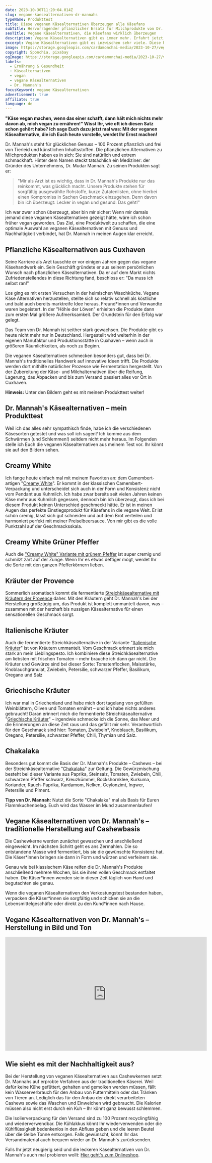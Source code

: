 ```yaml
---
date: 2023-10-30T11:20:04.014Z
slug: vegane-kaesealternativen-dr-mannahs
typeName: Produkttest
title: Diese veganen Käsealternativen überzeugen alle Käsefans
subTitle: Hervorragender pflanzlicher Ersatz für Milchprodukte von Dr. Mannah's
seoTitle: Vegane Käsealternativen, die Käsefans wirklich überzeugen
description: Vegane Käsealternativen gibt es immer mehr. Erfahrt jetzt, welche davon echte Käsefans wirklich überzeugen, warum das so ist und wie sie schmecken!
excerpt: Vegane Käsealternativen gibt es inzwischen sehr viele. Diese hier überzeugen eingefleischte Käsefans wirklich und sind damit die perfekte Basis für Euren Vegan-Einstieg. Sie sind zu 100 Prozent pflanzlich und frei von Tierleid und schmecken einfach himmlisch.
image: https://storage.googleapis.com/cardamonchai-media/2023-10-27/vegane-kaesealternativen-dr-mannahs-14-jpg-imagine-d8d8d8_a68a75_1024_768/640.webp
copyright: Sponchia, pixabay
ogImage: https://storage.googleapis.com/cardamonchai-media/2023-10-27/vegane-kaesealternativen-og-jpeg-imagine-987858_897c71_1200_630/640.webp
labels:
  - Ernährung & Gesundheit
  - Käsealternativen
  - vegan
  - vegane Käsealternativen
  - Dr. Mannah's
focusKeyword: vegane Käsealternativen
advertisement: true
affiliate: true
language: de
---
```


**"Käse vegan machen, wenn das einer schafft, dann hält mich nichts mehr davon ab, mich vegan zu ernähren!" Wisst Ihr, wie oft ich diesen Satz schon gehört habe? Ich sage Euch dazu jetzt mal was: Mit der veganen Käsealternative, die ich Euch heute vorstelle, werdet Ihr Ernst machen!**

Dr. Mannah's steht für glücklichen Genuss – 100 Prozent pflanzlich und frei von Tierleid und künstlichen Inhaltsstoffen. Die pflanzlichen Alternativen zu Milchprodukten haben es in sich: Sie sind natürlich und extrem schmackhaft. Hinter dem Namen steckt tatsächlich ein Mediziner: der Gründer des Unternehmens, Dr. Mudar Mannah. Zu seinen Produkten sagt er:

> "Mir als Arzt ist es wichtig, dass in Dr. Mannah's Produkte nur das reinkommt, was glücklich macht. Unsere Produkte stehen für sorgfältig ausgewählte Rohstoffe, kurze Zutatenlisten, ohne hierbei einen Kompromiss in Sachen Geschmack einzugehen. Denn davon bin ich überzeugt: Lecker in vegan und gesund: Das geht!"

Ich war zwar schon überzeugt, aber bin mir sicher: Wenn mir damals jemand diese veganen Käsealternativen gezeigt hätte, wäre ich schon früher vegan geworden. Das Ziel, eine Produktwelt zu schaffen, die eine optimale Auswahl an veganen Käsealternativen mit Genuss und Nachhaltigkeit verbindet, hat Dr. Mannah in meinen Augen klar erreicht.

## Pflanzliche Käsealternativen aus Cuxhaven

Seine Karriere als Arzt tauschte er vor einigen Jahren gegen das vegane Käsehandwerk ein. Sein Geschäft gründete er aus seinem persönlichen Wunsch nach pflanzlichen Käsealternativen. Da er auf dem Markt nichts Zufriedenstellendes in diese Richtung fand, beschloss er: "Da muss ich selbst ran!"

Los ging es mit ersten Versuchen in der heimischen Waschküche. Vegane Käse Alternativen herzustellen, stellte sich so relativ schnell als köstliche und bald auch bereits marktreife Idee heraus. Freund\*innen und Verwandte waren begeistert. In der "Höhle der Löwen" erhielten die Produkte dann zum ersten Mal größere Aufmerksamkeit. Der Grundstein für den Erfolg war gelegt.

Das Team von Dr. Mannah ist seither stark gewachsen. Die Produkte gibt es heute nicht mehr nur in Deutschland. Hergestellt wird weiterhin in der eigenen Manufaktur und Produktionsstätte in Cuxhaven – wenn auch in größeren Räumlichkeiten, als noch zu Beginn.

Die veganen Käsealternativen schmecken besonders gut, dass bei Dr. Mannah's traditionelles Handwerk auf innovative Ideen trifft. Die Produkte werden dort mithilfe natürlicher Prozesse wie Fermentation hergestellt. Von der Zubereitung der Käse- und Milchalternativen über die Reifung, Lagerung, das Abpacken und bis zum Versand passiert alles vor Ort in Cuxhaven.

**Hinweis:** Unter den Bildern geht es mit meinem Produkttest weiter!

<Gallery name="dr-mannahs-1" />

## Dr. Mannah's Käsealternativen – mein Produkttest

Weil ich das alles sehr sympathisch finde, habe ich die verschiedenen Käsesorten getestet und was soll ich sagen? Ich komme aus dem Schwärmen (und Schlemmen!) seitdem nicht mehr heraus. Im Folgenden stelle ich Euch die veganen Käsealternativen aus meinem Test vor. Ihr könnt sie auf den Bildern sehen.

## Creamy White

Ich fange heute einfach mal mit meinem Favoriten an: dem Camembert-artigen "[Creamy White](https://tidd.ly/496ayp5)". Er kommt in der klassischen Camembert-Verpackung und unterscheidet sich auch in der Form und Konsistenz nicht vom Pendant aus Kuhmilch. Ich habe zwar bereits seit vielen Jahren keinen Käse mehr aus Kuhmilch gegessen, dennoch bin ich überzeugt, dass ich bei diesem Produkt keinen Unterschied geschmeckt hätte. Er ist in meinen Augen das perfekte Einstiegsprodukt für Käsefans in die vegane Welt. Er ist schön cremig, lässt sich gut schneiden und auf dem Brot verteilen und harmoniert perfekt mit meiner Preiselbeersauce. Von mir gibt es die volle Punktzahl auf der Geschmacksskala.

## Creamy White Grüner Pfeffer

Auch die ["Creamy White" Variante mit grünem Pfeffer](https://tidd.ly/3FvfgPA) ist super cremig und schmilzt zart auf der Zunge. Wenn Ihr es etwas deftiger mögt, werdet Ihr die Sorte mit den ganzen Pfefferkörnern lieben.

## Kräuter der Provence

Sommerlich aromatisch kommt die fermentierte [Streichkäsealternative mit Kräutern der Provence](https://tidd.ly/408l2jP) daher. Mit den Kräutern geht Dr. Mannah's bei der Herstellung großzügig um, das Produkt ist komplett ummantelt davon, was – zusammen mit der herzhaft bis nussigen Käsealternative für einen sensationellen Geschmack sorgt.

## Italienische Kräuter

Auch die fermentierte Streichkäsealternative in der Variante "[Italienische Kräuter](https://tidd.ly/3Qfmr3c)" ist von Kräutern ummantelt. Vom Geschmack erinnert sie mich stark an mein Lieblingspesto. Ich kombiniere diese Streichkäsealternative am liebsten mit frischen Tomaten – mehr brauche ich dann gar nicht. Die Kräuter und Gewürze sind bei dieser Sorte: Tomatenflocken, Maisstärke, Knoblauchgranulat, Zwiebeln, Petersilie, schwarzer Pfeffer, Basilikum, Oregano und Salz

## Griechische Kräuter

Ich war mal in Griechenland und habe mich dort tagelang von gefüllten Weinblättern, Oliven und Tomaten ernährt – und ich habe nichts anderes gebraucht! Daran erinnert mich die fermentierte Streichkäsealternative "[Griechische Kräuter](https://tidd.ly/3Qyfn3p)" – irgendwie schmecke ich die Sonne, das Meer und die Erinnerungen an diese Zeit raus und das gefällt mir sehr. Verantwortlich für den Geschmack sind hier: Tomaten, Zwiebeln\*, Knoblauch, Basilikum, Oregano, Petersilie, schwarzer Pfeffer, Chili, Thymian und Salz.

## Chakalaka

Besonders gut kommt die Basis der Dr. Mannah's Produkte – Cashews – bei der Streichkäsealternative "[Chakalaka](https://tidd.ly/46ItMPT)" zur Geltung. Die Gewürzmischung besteht bei dieser Variante aus Paprika, Steinsalz, Tomaten, Zwiebeln, Chili, schwarzem Pfeffer schwarz, Kreuzkümmel, Bockshornklee, Kurkuma, Koriander, Rauch-Paprika, Kardamom, Nelken, Ceylonzimt, Ingwer, Petersilie und Piment.

**Tipp von Dr. Mannah:** Nutzt die Sorte "Chakalaka" mal als Basis für Euren Flammkuchenbelag. Euch wird das Wasser im Mund zusammenlaufen!

## Vegane Käsealternativen von Dr. Mannah's – traditionelle Herstellung auf Cashewbasis

Die Cashewkerne werden zunächst gewaschen und anschließend eingeweicht. Im nächsten Schritt geht es ans Zermahlen. Die so entstandene Masse wird fermentiert, bis sie die gewünschte Konsistenz hat. Die Käser\*innen bringen sie dann in Form und würzen und verfeinern sie.

Genau wie bei klassischem Käse reifen die Dr. Mannah's Produkte anschließend mehrere Wochen, bis sie ihren vollen Geschmack entfaltet haben. Die Käser\*innen wenden sie in dieser Zeit täglich von Hand und begutachten sie genau.

Wenn die veganen Käsealternativen den Verkostungstest bestanden haben, verpacken die Käser\*innen sie sorgfältig und schicken sie an die Lebensmittelgeschäfte oder direkt zu den Kund\*innen nach Hause.

## Vegane Käsealternativen von Dr. Mannah's – Herstellung in Bild und Ton

<iframe
  src="https://www.ardmediathek.de/embed/Y3JpZDovL2hyLW9ubGluZS8xMDE2OTE"
  width="640"
  height="360"
  allowfullscreen
  frameBorder="0"
  scrolling="no"
></iframe>

## Wie sieht es mit der Nachhaltigkeit aus?

Bei der Herstellung von veganen Käsealternativen aus Cashewkernen setzt Dr. Mannahs auf erprobte Verfahren aus der traditionellen Käserei. Weil dafür keine Kühe gefüttert, gehalten und gemolken werden müssen, fällt kein Wasserverbrauch für den Anbau von Futtermitteln oder das Tränken von Tieren an. Lediglich das für den Anbau der direkt verarbeiteten Cashews sowie das Waschen und Einweichen wird gebraucht. Die Kalorien müssen also nicht erst durch ein Kuh – Ihr könnt ganz bewusst schlemmen.

Die Isolierverpackung für den Versand sind zu 100 Prozent recyclingfähig und wiederverwendbar. Die Kühlakkus könnt Ihr wiederverwenden oder die Kühlflüssigkeit bedenkenlos in den Abfluss geben und die leeren Beutel über die Gelbe Tonne entsorgen. Falls gewünscht, könnt Ihr das Versandmaterial auch bequem wieder an Dr. Mannah's zurücksenden.

Falls Ihr jetzt neugierig seid und die leckeren Käsealternativen von Dr. Mannah's auch mal probieren wollt: [Hier geht's zum Onlineshop](https://tidd.ly/45LN3Ph).

<Gallery name="dr-mannahs-2" />
